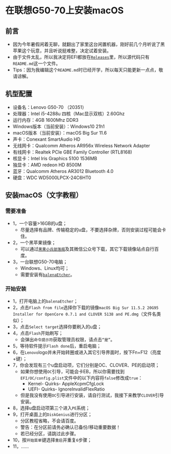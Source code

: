 # 在联想G50-70上安装macOS
## 前言
* 因为今年暑假闲着无聊，就翻出了家里这台闲置机器，刚好前几个月听说了黑苹果这个玩意，并且听说挺难整，决定试着安装。
* 由于文件太乱，所以我决定将EFI都放在[`Releases`](https://github.com/Moore2253/Install-MacOS-On-Lenovo-G50-70/releases)里，所以源代码只有`README.md`这一个文件。
* Tips：因为我编辑这个`README.md`时已经开学，所以每天只能更新一点点，敬请谅解。
## 机型配置
* 设备名：Lenovo G50-70 （20351）
* 处理器：Intel i5-4288u 四核（Mac显示双核）2.60Ghz
* 运行内存：4GB 1600Mhz DDR3
* Windows版本（当前安装）：Windows10 21h1
* macOS版本（当前安装）：macOS Big Sur 11.6
* 声卡：Conexant SmartAudio HD
* 无线网卡：Qualcomm Atheros AR956x Wireless Network Adapter 
* 有线网卡：Realtek PCIe GBE Family Controller (RTL8168)
* 核显卡：Intel Iris Graphics 5100 1536MB
* 独显卡：AMD redeon HD 8500M
* 蓝牙：Qualcomm Atheros AR3012 Bluetooth 4.0
* 硬盘：WDC WD5000LPCX-24C6HT0
## 安装macOS（文字教程）
### 需要准备
* 1，一个容量>16GB的u盘；
  * 尽量选择有品牌、传输稳定的u盘，不要选择杂牌，否则安装过程可能会卡住。
* 2，一个黑苹果镜像；
  * 可以通过[`黑果小兵部落阁`](https://blog.daliansky.net/)及其微信公众号下载，其它下载镜像站点自行百度。
* 3，一台联想G50-70电脑；
  * Windows、Linux均可；
  * 需要安装有[`balenaEtcher`](https://www.balena.io/etcher/)。
### 开始安装
* 1，打开电脑上的`balenaEtcher`；
* 2，点击`Flash from file`选择你下载的镜像`macOS Big Sur 11.5.2 20G95 Installer for OpenCore 0.7.1 and CLOVER 5138 and PE.dmg`（文件名类似）；
* 3，点击`Select target`选择你要刷入的u盘；
* 4，点击`Flash`开始刷写；
  * 会弹出`命令提示符`获取管理员权限，请点击`“是”`。
* 5，等待软件提示`Flash done`后，重启电脑；
* 6，在`Lenovo`logo并未开始转圈或进入其它引导界面时，按下Fn+F12（亮度+键）；
* 7，你会发现有三个u盘启动项，它们分别是OC、CLOVER、PE的启动项；
  * 如果你想使用`OC`引导，可能会卡EB，所以你需要找到`EFI/OC/config.plist`文件中的以下内容将`false`修改成`true`：
    * Kernel- Quirks- AppleXcpmCfgLock
    * UEFI- Quirks- IgnoreInvalidFlexRatio
  * 但是我没有使用`OC`引导进行安装，请自行测试，我接下来教学`CLOVER`引导安装。
* 8，选择u盘启动项第三个进入`PE`系统；
* 9，打开桌面上的`DiskGenius`进行分区；
  * 分区教程省略，不会请百度。
  * 警告：在分区前请务必确认已备份/移动重要数据！
  * 若已经分区，请跳过此步骤。
* 10，按`开始菜单`键选择`重启`并重复`6`步骤；
* 11，......
